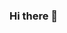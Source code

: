 ### Hi there 👋

<!--
**Mr-Noble-Emma/Mr-Noble-Emma** is a ✨ _special_ ✨ repository because its `README.md` (this file) appears on your GitHub profile.

Here are some ideas to get you started:

- 🔭 I’m currently working on A Laundry Website
- 🌱 I’m currently learning ReactJS, Python
- 👯 I’m looking to collaborate on computer vision projects
- 🤔 I’m looking for help with Basice HTML, CSS, JS & ReactJS
- 💬 Ask me about HTML, CSS, JS & ReactJS
- 📫 How to reach me: Twitter: 
- 😄 Pronouns: ...
- ⚡ Fun fact: ...
- <img src =" https://github-readme-stats.vercel.app/api?username=mr-noble-emma&&show_icons=true&title_color=ffffff&icon_color=bb2acf&text_color=daf7dc&bg_color=151515">
